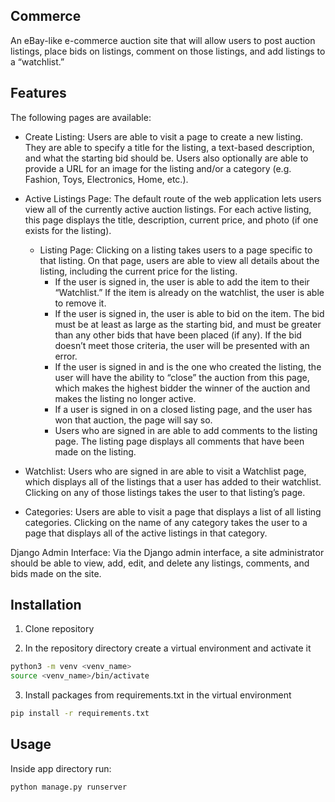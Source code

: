 ## Commerce

An eBay-like e-commerce auction site that will allow users to post auction listings, place bids on listings, comment on those listings, and add listings to a “watchlist.”

## Features

The following pages are available:

* Create Listing: Users are able to visit a page to create a new listing. They are able to specify a title for the listing, a text-based description, and what the starting bid should be. Users also optionally are able to provide a URL for an image for the listing and/or a category (e.g. Fashion, Toys, Electronics, Home, etc.).


* Active Listings Page: The default route of the web application lets users view all of the currently active auction listings. For each active listing, this page displays the title, description, current price, and photo (if one exists for the listing).
	* Listing Page:
	 Clicking on a listing takes users to a page specific to that listing. On that page, users are able to view all details about the listing, including the current price for the listing.
		* If the user is signed in, the user is able to add the item to their “Watchlist.” If the item is already on the watchlist, the user is able to remove it.
		* If the user is signed in, the user is able to bid on the item. The bid must be at least as large as the starting bid, and must be greater than any other bids that have been placed (if any). If the bid doesn’t meet those criteria, the user will be presented with an error.
		* If the user is signed in and is the one who created the listing, the user will have the ability to “close” the auction from this page, which makes the highest bidder the winner of the auction and makes the listing no longer active.
		* If a user is signed in on a closed listing page, and the user has won that auction, the page will say so.
		* Users who are signed in are able to add comments to the listing page. The listing page displays all comments that have been made on the listing.
* Watchlist: Users who are signed in are able to visit a Watchlist page, which displays all of the listings that a user has added to their watchlist. Clicking on any of those listings takes the user to that listing’s page.
* Categories: Users are able to visit a page that displays a list of all listing categories. Clicking on the name of any category takes the user to a page that displays all of the active listings in that category.

Django Admin Interface: Via the Django admin interface, a site administrator should be able to view, add, edit, and delete any listings, comments, and bids made on the site.

## Installation

1. Clone repository

2. In the repository directory create a virtual environment and activate it

```bash
python3 -m venv <venv_name>
source <venv_name>/bin/activate
```
3. Install packages from requirements.txt in the virtual environment

```bash
pip install -r requirements.txt
```

## Usage
Inside app directory run:

```bash
python manage.py runserver

